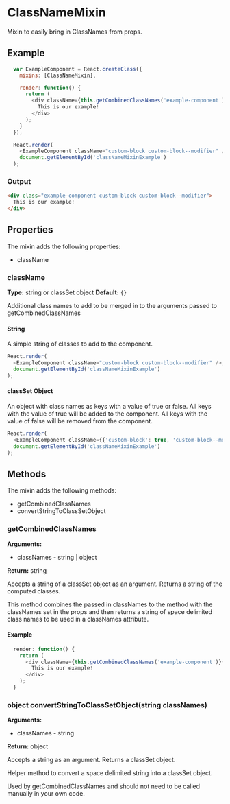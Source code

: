 # ClassNameMixin

Mixin to easily bring in ClassNames from props.

## Example

```js
  var ExampleComponent = React.createClass({
    mixins: [ClassNameMixin],

    render: function() {
      return (
        <div className={this.getCombinedClassNames('example-component')}>
          This is our example!
        </div>
      );
    }
  });

  React.render(
    <ExampleComponent className="custom-block custom-block--modifier" />,
    document.getElementById('classNameMixinExample')
  );
```

### Output

```html
<div class="example-component custom-block custom-block--modifier">
  This is our example!
</div>
```

## Properties

The mixin adds the following properties:

  * className

### className

__Type:__ string or classSet object
__Default:__ `{}`

Additional class names to add to be merged in to the arguments passed to getCombinedClassNames

#### String

A simple string of classes to add to the component.

```js
React.render(
  <ExampleComponent className="custom-block custom-block--modifier" />,
  document.getElementById('classNameMixinExample')
);
```

#### classSet Object

An object with class names as keys with a value of true or false. All keys with the value of true will be added to the component. All keys with the value of false will be removed from the component.

```js
React.render(
  <ExampleComponent className={{'custom-block': true, 'custom-block--modifier': true}} />,
  document.getElementById('classNameMixinExample')
);
```

## Methods

The mixin adds the following methods:

  * getCombinedClassNames
  * convertStringToClassSetObject

### getCombinedClassNames

__Arguments:__

  * classNames - string | object

__Return:__ string

Accepts a string of a classSet object as an argument. Returns a string of the computed classes.

This method combines the passed in classNames to the method with the classNames set in the props and then returns a string of space delimited class names to be used in a classNames attribute.

#### Example

```js
  render: function() {
    return (
      <div className={this.getCombinedClassNames('example-component')}>
        This is our example!
      </div>
    );
  }
```

### object convertStringToClassSetObject(string classNames)

__Arguments:__

  * classNames - string

__Return:__ object

Accepts a string as an argument. Returns a classSet object.

Helper method to convert a space delimited string into a classSet object.

Used by getCombinedClassNames and should not need to be called manually in your own code.
